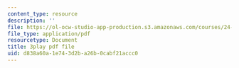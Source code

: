 ```yaml
---
content_type: resource
description: ''
file: https://ol-ocw-studio-app-production.s3.amazonaws.com/courses/24-908-creole-language-and-caribbean-identities-spring-2017/d838a60a1e743d2ba26b0cabf21accc0_OKAsxiE8ziY.pdf
file_type: application/pdf
resourcetype: Document
title: 3play pdf file
uid: d838a60a-1e74-3d2b-a26b-0cabf21accc0
---
```

